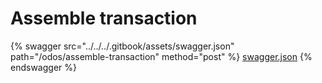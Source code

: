 # Assemble transaction

{% swagger src="../../../.gitbook/assets/swagger.json" path="/odos/assemble-transaction" method="post" %}
[swagger.json](../../../.gitbook/assets/swagger.json)
{% endswagger %}

